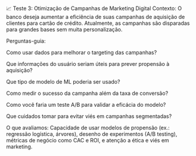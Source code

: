 📈 Teste 3: Otimização de Campanhas de Marketing Digital
Contexto:
O banco deseja aumentar a eficiência de suas campanhas de aquisição de clientes para cartão de crédito. Atualmente, as campanhas são disparadas para grandes bases sem muita personalização.

Perguntas-guia:

Como usar dados para melhorar o targeting das campanhas?

Que informações do usuário seriam úteis para prever propensão à aquisição?

Que tipo de modelo de ML poderia ser usado?

Como medir o sucesso da campanha além da taxa de conversão?

Como você faria um teste A/B para validar a eficácia do modelo?

Que cuidados tomar para evitar viés em campanhas segmentadas?

O que avaliamos:
Capacidade de usar modelos de propensão (ex.: regressão logística, árvores), desenho de experimentos (A/B testing), métricas de negócio como CAC e ROI, e atenção a ética e viés em marketing.